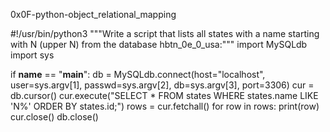 0x0F-python-object_relational_mapping

#!/usr/bin/python3
"""Write a script that lists all states with a name starting with N (upper N) from the database hbtn_0e_0_usa:"""
import MySQLdb
import sys

if __name__ == "__main__":
  db = MySQLdb.connect(host="localhost", user=sys.argv[1], passwd=sys.argv[2], db=sys.argv[3], port=3306)
  cur = db.cursor()
  cur.execute("SELECT * FROM states WHERE states.name LIKE 'N%' ORDER BY states.id;")
  rows = cur.fetchall()
  for row in rows:
    print(row)
  cur.close()
  db.close()

